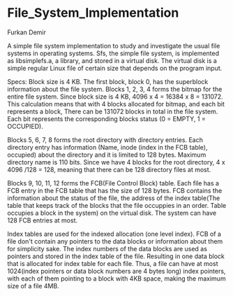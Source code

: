 # File_System_Implementation

Furkan Demir

A simple file system implementation to study and investigate the usual file systems in operating systems.
Sfs, the simple file system, is implemented as libsimplefs.a, a library, and stored in a virtual disk. The virtual disk is a simple regular Linux file of certain size that depends on the program input.

Specs: 
Block size is 4 KB. The first block, block 0, has the superblock information about the file system. Blocks 1, 2, 3, 4 forms the bitmap for the entire file system. Since block size is 4 KB, 4096 x 4 = 16384 x 8 = 131072. This calculation means that with 4 blocks allocated for bitmap, and each bit represents a block, There can be 131072 blocks in total in the file system. Each bit represents the corresponding blocks status (0 = EMPTY, 1 = OCCUPIED). 

Blocks 5, 6, 7, 8 forms the root directory with directory entries. Each directory entry has information (Name, inode (index in the FCB table), occupied) about the directory and it is limited to 128 bytes. Maximum directory name is 110 bits. Since we have 4 blocks for the root directory, 4 x 4096 /128 = 128, meaning that there can be 128 directory files at most.

Blocks 9, 10, 11, 12 forms the FCB(File Control Block) table. Each file has a FCB entry in the FCB table that has the size of 128 bytes. FCB contains the information about the status of the file, the address of the index table(The table that keeps track of the blocks that the file occuppies in an order. Table occupies a block in the system) on the virtual disk. The system can have 128 FCB entries at most.

Index tables are used for the indexed allocation (one level index). FCB of a file don't contain any pointers to the data blocks or information about them for simplicity sake. The index numbers of the data blocks are used as pointers and stored in the index table of the file. Resulting in one data block that is allocated for index table for each file. Thus, a file can have at most 1024(index pointers or data block numbers are 4 bytes long) index pointers, with each of them pointing to a block with 4KB space, making the maximum size of a file 4MB.
